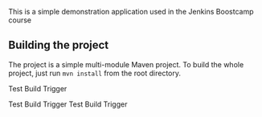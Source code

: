 This is a simple demonstration application used in the Jenkins Boostcamp course

## Building the project

The project is a simple multi-module Maven project. To build the whole project, just run `mvn install` from the root directory.

Test Build Trigger

Test Build Trigger
Test Build Trigger
